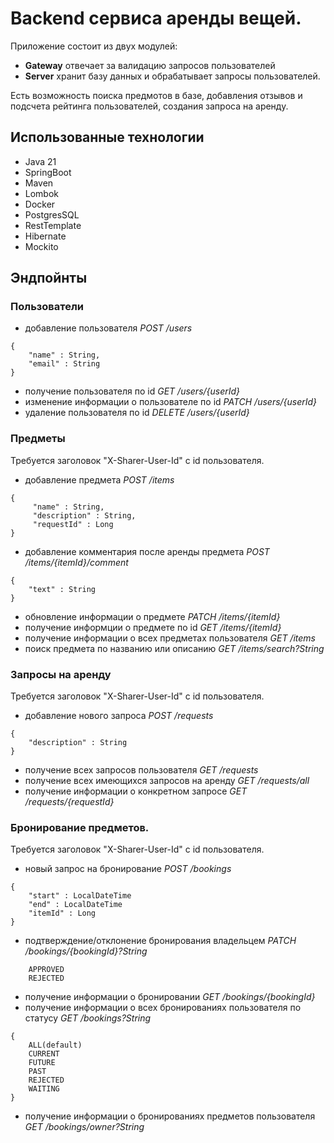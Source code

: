 # Backend сервиса аренды вещей.

Приложение состоит из двух модулей:
- **Gateway** отвечает за валидацию запросов пользователей
- **Server** хранит базу данных и обрабатывает запросы пользователей.

Есть возможность поиска предмотов в базе, добавления отзывов и подсчета рейтинга пользователей, создания запроса на
аренду.

## Использованные технологии

- Java 21
- SpringBoot
- Maven
- Lombok
- Docker
- PostgresSQL
- RestTemplate
- Hibernate
- Mockito

## Эндпойнты

### Пользователи

- добавление пользователя *POST /users*

```
{
    "name" : String,
    "email" : String
}
```
- получение пользователя по id *GET /users/{userId}*
- изменение информации о пользователе по id *PATCH /users/{userId}*
- удаление пользователя по id *DELETE /users/{userId}*
### Предметы
Требуется заголовок "X-Sharer-User-Id" c id пользователя.

- добавление предмета *POST /items*
```
{
     "name" : String,
     "description" : String,
     "requestId" : Long
}
```
- добавление комментария после аренды предмета *POST /items/{itemId}/comment*
```
{
    "text" : String
}
```
- обновление информации о предмете *PATCH /items/{itemId}*
- получение информции о предмете по id *GET /items/{itemId}*
- получение информации о всех предметах пользователя *GET /items*
- поиск предмета по названию или описанию *GET /items/search?String*
### Запросы на аренду
Требуется заголовок "X-Sharer-User-Id" c id пользователя.
- добавление нового запроса *POST /requests*
```
{
    "description" : String
}
```
- получение всех запросов пользователя *GET /requests*
- получение всех имеющихся запросов на аренду *GET /requests/all*
- получение информации о конкретном запросе *GET /requests/{requestId}*
### Бронирование предметов.
Требуется заголовок "X-Sharer-User-Id" c id пользователя.

- новый запрос на бронирование *POST /bookings*
```
{
    "start" : LocalDateTime
    "end" : LocalDateTime
    "itemId" : Long
}
```
- подтверждение/отклонение бронирования владельцем *PATCH /bookings/{bookingId}?String*
```
    APPROVED
    REJECTED
```

- получение информации о бронировании *GET /bookings/{bookingId}*
- получение информации о всех бронированиях пользователя по статусу *GET /bookings?String*
```
{
    ALL(default)
    CURRENT
    FUTURE
    PAST
    REJECTED
    WAITING
}
```
- получение информации о бронированиях предметов пользователя *GET /bookings/owner?String*
